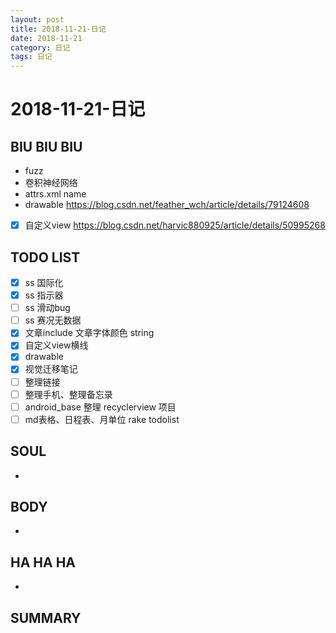 ```yaml
---
layout: post
title: 2018-11-21-日记
date: 2018-11-21
category: 日记
tags: 日记
---
```

# 2018-11-21-日记
## BIU BIU BIU
- fuzz
- 卷积神经网络
- attrs.xml name
- drawable https://blog.csdn.net/feather_wch/article/details/79124608
- [x] 自定义view https://blog.csdn.net/harvic880925/article/details/50995268
 
## TODO LIST
- [x] ss 国际化
- [x] ss 指示器
- [ ] ss 滑动bug
- [ ] ss 赛况无数据
- [x] 文章include 文章字体颜色 string
- [x] 自定义view横线
- [x] drawable 
- [x] 视觉迁移笔记
- [ ] 整理链接
- [ ] 整理手机、整理备忘录
- [ ] android_base 整理 recyclerview 项目
- [ ] md表格、日程表、月单位 rake todolist
 
## SOUL
- 
 
## BODY
- 
 
## HA HA HA
- 
 
## SUMMARY
 
 
